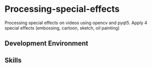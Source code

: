 # Processing-special-effects
Processing special effects on videos using opencv and pyqt5. Apply 4 special effects (embossing, cartoon, sketch, oil painting)

## Development Environment

## Skills
